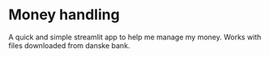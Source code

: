 # Money handling

A quick and simple streamlit app to help me manage my money. Works with files downloaded from danske bank.
